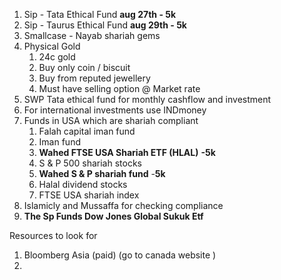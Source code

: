 1. Sip - Tata Ethical Fund **aug 27th - 5k**
2. Sip - Taurus Ethical Fund **aug 29th - 5k**
3. Smallcase - Nayab shariah gems 
4. Physical Gold
   1. 24c gold
   2. Buy only coin / biscuit
   3. Buy from reputed jewellery
   4. Must have selling option @ Market rate
5. SWP Tata ethical fund for monthly cashflow and investment 
6. For international investments use INDmoney 
8. Funds in USA which are shariah compliant
   1. Falah capital iman fund
   2. Iman fund
   3. **Wahed FTSE USA Shariah ETF (HLAL)** **-5k**
   4. S & P 500 shariah stocks
   5. **Wahed S & P shariah fund** -**5k**
   6. Halal dividend stocks
   7. FTSE USA shariah index
9. Islamicly and Mussaffa for checking compliance
10. **The Sp Funds Dow Jones Global Sukuk Etf**

Resources to look for 

1. Bloomberg Asia (paid) (go to canada website )
2. 

